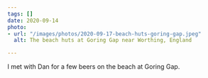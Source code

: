 ```yaml
---
tags: []
date: 2020-09-14
photo:
- url: "/images/photos/2020-09-17-beach-huts-goring-gap.jpeg"
  alt: The beach huts at Goring Gap near Worthing, England

---
```

I met with Dan for a few beers on the beach at Goring Gap.
